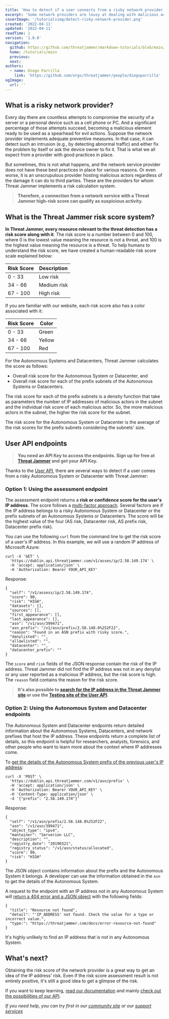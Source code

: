 ```yaml
---
title: 'How to detect if a user connects from a risky network provider'
excerpt: 'Some network providers are lousy at dealing with malicious actors on their network or data centers, but with Threat Jammer you can find out how prone an Autonomous System is to host them.'
coverImage: '/tutorialsimg/detect-risky-network-provider.png'
created: '2022-04-11'
updated: '2022-04-11'
readTime: 2
version: '1.0.0'
navigation:
  github: https://github.com/threatjammer/markdown-tutorials/blob/main/how-detect-user-connects-risky-network-provider.md
  home: /tutorials/main
  previous: 
  next: 
authors:
  - name: Diego Parrilla
    link: 'https://github.com/orgs/threatjammer/people/diegoparrilla'
ogImage:
  url: ''
---
```


## What is a risky network provider?

Every day there are countless attempts to compromise the security of a server or a personal device such as a cell phone or PC. And a significant percentage of those attempts succeed, becoming a malicious element ready to be used as a spearhead for evil actions. Suppose the network provider implements adequate preventive measures. In that case, it can detect such an intrusion (e.g., by detecting abnormal traffic) and either fix the problem by itself or ask the device owner to fix it. That is what we all expect from a provider with good practices in place.

But sometimes, this is not what happens, and the network service provider does not have these best practices in place for various reasons. Or even worse, it is an unscrupulous provider hosting malicious actors regardless of the damage it can do to third parties. These are the providers for whom Threat Jammer implements a risk calculation system.

> **Therefore, a connection from a network service with a Threat Jammer high-risk score can qualify as suspicious activity.**

## What is the Threat Jammer risk score system?

**In Threat Jammer, every resource relevant to the threat detection has a risk score along with it**. The risk score is a number between 0 and 100, where 0 is the lowest value meaning the resource is not a threat, and 100 is the highest value meaning the resource is a threat. To help humans to understand the risk score, we have created a human-readable risk score scale explained below:

| Risk Score | Description |
| ---------- | ----------- |
| 0 - 33     | Low risk    |
| 34 - 66    | Medium risk |
| 67 - 100   | High risk   |

If you are familiar with our website, each risk score also has a color associated with it:

| Risk Score | Color |
| ---------- | ----- |
| 0 - 33     | Green |
| 34 - 66    | Yellow |
| 67 - 100   | Red |

For the Autonomous Systems and Datacenters, Threat Jammer calculates the score as follows:
- Overall risk score for the Autonomous System or Datacenter, and
- Overall risk score for each of the prefix subnets of the Autonomous Systems or Datacenters.

The risk score for each of the prefix subnets is a density function that take as parameters the number of IP addresses of malicious actors in the subnet and the individual risk score of each malicious actor. So, the more malicious actors in the subnet, the higher the risk score for the subnet.

The risk score for the Autonomous System or Datacenter is the average of the risk scores for the prefix subnets considering the subnets' size.

## User API endpoints

> **You need an API Key to access the endpoints. Sign up for free at [Threat Jammer](https://threatjammer.com) and get your API Key.**

Thanks to the [User API](https://dublin.api.threatjammer.com/docs), there are several ways to detect if a user comes from a risky Autonomous System or Datacenter with Threat Jammer:

### Option 1: Using the assessment endpoint

The assessment endpoint returns a **risk or confidence score for the user's IP address**. The score follows a [multi-factor approach](https://threatjammer.com/docs/how-threat-jammer-works). Several factors are if the IP address belongs to a risky Autonomous System or Datacenter or the prefix subnets of an Autonomous Systems or Datacenters. The score will be the highest value of the four (AS risk, Datacenter risk, AS prefix risk, Datacenter prefix risk).

You can use the following `curl` from the command line to get the risk score of a user's IP address. In this example, we will use a random IP address of Microsoft Azure:

```
curl -X 'GET' \
  'https://dublin.api.threatjammer.com/v1/asses/ip/2.58.149.174' \
  -H 'accept: application/json' \
  -H 'Authorization: Bearer YOUR_API_KEY'
```

Response:

```
{
  "self": "/v1/assess/ip/2.58.149.174",
  "score": 90,
  "risk": "HIGH",
  "datasets": [],
  "sources": [],
  "first_appearance": [],
  "last_appearance": [],
  "asn": "/v1/asn/399471",
  "asn_prefix": "/v1/asn/prefix/2.58.148.0%252F22",
  "reason": "Found in an ASN prefix with risky score.",
  "denylisted": "",
  "allowlisted": "",
  "datacenter": "",
  "datacenter_prefix": ""
}
```

The `score` and `risk` fields of the JSON response contain the risk of the IP address. Threat Jammer did not find the IP address was not in any denylist or any user reported as a malicious IP address, but the risk score is high. The `reason` field contains the reason for the risk score.

> **It's also possible to [search for the IP address in the Threat Jammer site](https://threatjammer.com/info/2.58.149.174) or use the [Testing site of the User API](https://dublin.api.threatjammer.com/docs#/Data%20assesment/assess_ip_v1_assess_ip__ip_address__get).**

### Option 2: Using the Autonomous System and Datacenter endpoints

The Autonomous System and Datacenter endpoints return detailed information about the Autonomous Systems, Datacenters, and network prefixes that host the IP address. These endpoints return a complete list of details, so this endpoint is helpful for researchers, analysts, forensics, and other people who want to learn more about the context where IP addresses come.

To [get the details of the Autonomous System prefix of the previous user's IP address](https://dublin.api.threatjammer.com/docs#/Autonomous%20Systems%20information/query_asn_prefix_information_v1_asn_prefix_post):

```
curl -X 'POST' \
  'https://dublin.api.threatjammer.com/v1/asn/prefix' \
  -H 'accept: application/json' \
  -H 'Authorization: Bearer YOUR_API_KEY' \
  -H 'Content-Type: application/json' \
  -d '{"prefix": "2.58.149.174"}'
```

Response:

```
{
  "self": "/v1/asn/prefix/2.58.148.0%252F22",
  "asn": "/v1/asn/399471",
  "object_type": "ipv4",
  "mantainer": "Serverion LLC",
  "description": "",
  "registry_date": "20190321",
  "registry_status": "/v1/asn/status/allocated",
  "score": 90,
  "risk": "HIGH"
}
```

The JSON object contains information about the prefix and the Autonomous System it belongs. A developer can use the information obtained in the `asn` to get the details of the Autonomous System.

A request to the endpoint with an IP address not in any Autonomous System will [return a 404 error and a JSON object](https://threatjammer.com/docs/error-resource-not-found) with the following fields:

```
{
  "title": "Resource not found",
  "detail": "'IP_ADDRESS' not found. Check the value for a typo or incorrect value.",
  "type:": "https://threatjammer.com/docs/error-resource-not-found"
}
```

It's highly unlikely to find an IP address that is not in any Autonomous System.


## What's next?

Obtaining the risk score of the network provider is a great way to get an idea of the IP address' risk. Even if the risk score assessment result is not entirely positive, it's still a good idea to get a glimpse of the risk. 

If you want to keep learning, [read our documentation](https://threatjammer.com/docs/index) and mainly [check out the possibilities of our API](https://dublin.api.threatjammer.com/docs).


*If you need help, you can try first in our [community site](/community) or our [support services](/support)*

